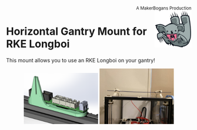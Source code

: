 <div style="text-align: right"><sub>A MakerBogans Production</sub></div>
<img align="right" width="100" height="100" src="https://raw.githubusercontent.com/MakerBogans/images/main/dropbear.png">

# Horizontal Gantry Mount for RKE Longboi

This mount allows you to use an RKE Longboi on your gantry!

<p align="middle" >
  <img src="cad_preview.png" width="40%" />
  <img src="in_the_wild.jpg" width="40%" /> 
</p>

